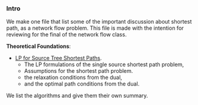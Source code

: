 ### **Intro**

We make one file that list some of the important discussion about shortest path, as a network flow problem. This file is made with the intention for reviewing for the final of the network flow class. 

**Theoretical Foundations**: 

- [LP for Source Tree Shortest Paths](LP%20for%20Source%20Tree%20Shortest%20Paths.md). 
	- The LP formulations of the single source shortest path problem, 
	- Assumptions for the shortest path problem. 
	- the relaxation conditions from the dual, 
	- and the optimal path conditions from the dual. 

We list the algorithms and give them their own summary. 
